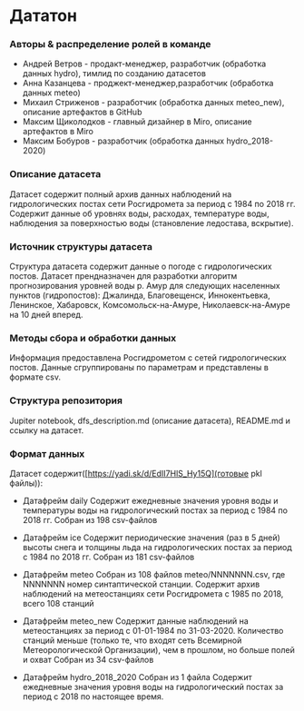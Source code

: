 # Дататон

### Авторы & распределение ролей в команде
- Андрей Ветров - продакт-менеджер, разработчик (обработка данных hydro), тимлид по созданию датасетов
- Анна Казанцева - проджект-менеджер,разработчик (обработка данных meteo)
- Михаил Стриженов - разработчик (обработка данных meteo_new), описание артефактов в GitHub
- Максим Щиколодков - главный дизайнер в Miro, описание артефактов в Miro
- Максим Бобуров - разработчик (обработка данных hydro_2018-2020)

### Описание датасета
Датасет содержит полный архив данных наблюдений на гидрологических постах сети Росгидромета за период с 1984 по 2018 гг. Содержит данные об уровнях воды, расходах, температуре воды, наблюдения за поверхностью воды (становление ледостава, вскрытие).

### Источник структуры датасета
Структура датасета содержит данные о погоде с гидрологических постов. Датасет прендназначен для разработки алгоритм прогнозирования уровней воды р. Амур для следующих населенных пунктов (гидропостов): Джалинда, Благовещенск, Иннокентьевка, Ленинское, Хабаровск, Комсомольск-на-Амуре, Николаевск-на-Амуре на 10 дней вперед.

### Методы сбора и обработки данных
Информация предоставлена Росгидрометом с сетей гидрологических постов. Данные сгруппированы по параметрам и представлены в формате csv.

### Структура репозитория
Jupiter notebook, dfs_description.md (описание датасета), README.md и ссылку на датасет.

### Формат данных
Датасет содержит([https://yadi.sk/d/EdII7HlS_Hy15Q](готовые pkl файлы)): 
- Датафрейм daily
Содержит ежедневные значения уровня воды и температуры воды на гидрологический постах за период с 1984 по 2018 гг.
Cобран из 198 csv-файлов

- Датафрейм ice
Содержит периодические значения (раз в 5 дней) высоты снега и толщины льда на гидрологических постах за период с 1984 по 2018 гг.
Cобран из 181 csv-файлов

- Датафрейм meteo
Cобран из 108 файлов meteo/NNNNNNN.csv, где NNNNNNN номер синтаптической станции. Cодержит архив наблюдений на метеостанциях сети Росгидромета с 1985 по 2018, всего 108 станций

- Датафрейм meteo_new
Содержит данные наблюдений на метеостанциях за период с 01-01-1984 по 31-03-2020. Количество станций меньше (только те, что входят сеть Всемирной Метеорологической Организации), чем в прошлом, но больше полей и охват Cобран из 34 csv-файлов

- Датафрейм hydro_2018_2020
Cобран из 1 файла Содержит ежедневные значения уровня воды на гидрологический постах за период с 2018 по настоящее время.
